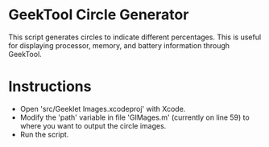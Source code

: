 GeekTool Circle Generator
=========================

This script generates circles to indicate different percentages. This is useful for displaying processor, memory, and battery information through GeekTool.

Instructions
============

- Open 'src/Geeklet Images.xcodeproj' with Xcode.
- Modify the 'path' variable in file 'GIMages.m' (currently on line 59) to where you want to output the circle images.
- Run the script.
